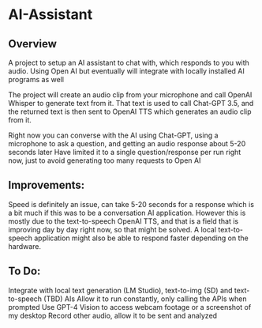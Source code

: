 # AI-Assistant

## Overview
A project to setup an AI assistant to chat with, which responds to you with audio. Using Open AI but eventually will integrate with locally installed AI programs as well

The project will create an audio clip from your microphone and call OpenAI Whisper to generate text from it. That text is used to call Chat-GPT 3.5, and the returned text is then sent to OpenAI TTS which generates an audio clip from it.

Right now you can converse with the AI using Chat-GPT, using a microphone to ask a question, and getting an audio response about 5-20 seconds later
Have limited it to a single question/response per run right now, just to avoid generating too many requests to Open AI

## Improvements:
Speed is definitely an issue, can take 5-20 seconds for a response which is a bit much if this was to be a conversation AI application. However this is mostly due to the text-to-speech OpenAI TTS, and that is a field that is improving day by day right now, so that might be solved. A local text-to-speech application might also be able to respond faster depending on the hardware.

## To Do:
Integrate with local text generation (LM Studio), text-to-img (SD) and text-to-speech (TBD) AIs
Allow it to run constantly, only calling the APIs when prompted
Use GPT-4 Vision to access webcam footage or a screenshot of my desktop
Record other audio, allow it to be sent and analyzed